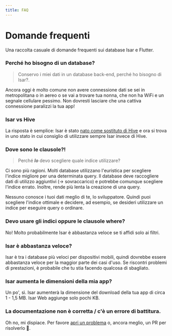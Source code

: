 ```yaml
---
title: FAQ
---
```


# Domande frequenti

Una raccolta casuale di domande frequenti sui database Isar e Flutter.

### Perché ho bisogno di un database?

> Conservo i miei dati in un database back-end, perché ho bisogno di Isar?.

Ancora oggi è molto comune non avere connessione dati se sei in metropolitana o in aereo o se vai a trovare tua nonna, che non ha WiFi e un segnale cellulare pessimo. Non dovresti lasciare che una cattiva connessione paralizzi la tua app!

### Isar vs Hive

La risposta è semplice: Isar è stato [nato come sostituto di Hive](https://github.com/hivedb/hive/issues/246) e ora si trova in uno stato in cui consiglio di utilizzare sempre Isar invece di Hive.

### Dove sono le clausole?!

> Perché **_Io_** devo scegliere quale indice utilizzare?

Ci sono più ragioni. Molti database utilizzano l'euristica per scegliere l'indice migliore per una determinata query. Il database deve raccogliere dati di utilizzo aggiuntivi (-> sovraccarico) e potrebbe comunque scegliere l'indice errato. Inoltre, rende più lenta la creazione di una query.

Nessuno conosce i tuoi dati meglio di te, lo sviluppatore. Quindi puoi scegliere l'indice ottimale e decidere, ad esempio, se desideri utilizzare un indice per eseguire query o ordinare.

### Devo usare gli indici oppure le clausole where?

No! Molto probabilmente Isar è abbastanza veloce se ti affidi solo ai filtri.

### Isar è abbastanza veloce?

Isar è tra i database più veloci per dispositivi mobili, quindi dovrebbe essere abbastanza veloce per la maggior parte dei casi d'uso. Se riscontri problemi di prestazioni, è probabile che tu stia facendo qualcosa di sbagliato.

### Isar aumenta le dimensioni della mia app?

Un po', sì. Isar aumenterà la dimensione del download della tua app di circa 1 - 1,5 MB. Isar Web aggiunge solo pochi KB.

### La documentazione non è corretta / c'è un errore di battitura.

Oh no, mi dispiace. Per favore [apri un problema](https://github.com/isar-community/isar-community/issues/new/choose) o, ancora meglio, un PR per risolverlo 💪.

